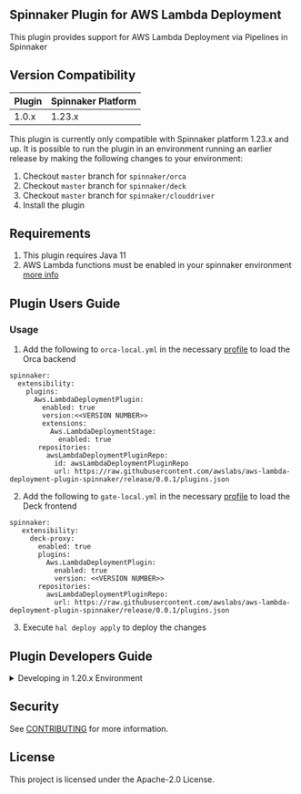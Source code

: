 ## Spinnaker Plugin for AWS Lambda Deployment

This plugin provides support for AWS Lambda Deployment via Pipelines in Spinnaker

## Version Compatibility
| Plugin  | Spinnaker Platform |
|:----------- | :--------- |
| 1.0.x  |  1.23.x |

This plugin is currently only compatible with Spinnaker platform 1.23.x and up. It is possible to run the plugin in an environment running an earlier release by making the following changes to your environment:
1. Checkout `master` branch for `spinnaker/orca`
2. Checkout `master` branch for `spinnaker/deck`
3. Checkout `master` branch for `spinnaker/clouddriver`
4. Install the plugin

## Requirements
1. This plugin requires Java 11
2. AWS Lambda functions must be enabled in your spinnaker environment [more info](https://aws.amazon.com/blogs/opensource/how-to-integrate-aws-lambda-with-spinnaker/)
 
## Plugin Users Guide

### Usage
1. Add the following to `orca-local.yml` in the necessary [profile](https://spinnaker.io/reference/halyard/custom/#custom-profiles) to load the Orca backend
```
spinnaker:
  extensibility:
    plugins:
      Aws.LambdaDeploymentPlugin:
        enabled: true
        version:<<VERSION NUMBER>> 
        extensions:
          Aws.LambdaDeploymentStage:
            enabled: true
       repositories:
         awsLambdaDeploymentPluginRepo:
           id: awsLambdaDeploymentPluginRepo
           url: https://raw.githubusercontent.com/awslabs/aws-lambda-deployment-plugin-spinnaker/release/0.0.1/plugins.json
```
2. Add the following to `gate-local.yml` in the necessary [profile](https://spinnaker.io/reference/halyard/custom/#custom-profiles) to load the Deck frontend
```
spinnaker:
   extensibility:
     deck-proxy:
       enabled: true
       plugins:
         Aws.LambdaDeploymentPlugin:
           enabled: true
           version: <<VERSION NUMBER>>
       repositories:
         awsLambdaDeploymentPluginRepo:
           url: https://raw.githubusercontent.com/awslabs/aws-lambda-deployment-plugin-spinnaker/release/0.0.1/plugins.json 
```
3. Execute `hal deploy apply` to deploy the changes


## Plugin Developers Guide

<details>
  <summary> Developing in 1.20.x Environment </summary>

### Overview

There are 2 main components to this plugin.   

* Orca (in the directory `aws-lambda-deployment-orca`) 
* Deck (in the directory `aws-lambda-deployment-deck`)

The development process involves the following high level steps:

1. Get orca and deck running on your development machine.
2. Get other services running elsewhere (typically on another EC2 instance or a kubernetes cluster)
3. Ensure your spinnaker instance is running fine - using your own local deck and orca instance.
2. Clone this repo and build the plugin
3. Configure your local deck to use your plugin.
4. Configure your local orca to load and use your plugin. 
5. Restart deck and orca, load the UI and make sure plugin is available.


Steps 1, 2 and 3 are best covered in the spinnaker documentation.

eg.
 
* [Test a Pipeline Stage Plugin](https://spinnaker.io/guides/developer/plugin-creators/deck-plugin)
* [Plugin Creators Overview](https://spinnaker.io/guides/developer/plugin-creators/overview/)

### Build

* `cd` to the root of the repository
* Build the plugin:

```./gradlew releaseBundle```

This should create the following files :

* `lambda-deployment-orca/build/aws-lambda-deployment-plugin-orca.plugin-ref`
*  `lambda-deployment-deck/build/dist/index.js`

Verify the above files have been created at the end of the gradle command above.


### Updating Orca

* Create a plugins directory in your orca project
* Copy the plugin-ref file from the build above to the plugins directory
* Create a orca-local.yml file in ~/.spinnaker/ with the following contents:

```
spinnaker:
   extensibility:
     plugins:
       Aws.LambdaDeploymentPlugin:
         enabled: true
         version: 1.0.1
         extensions:
           Aws.LambdaDeploymentStage:
             enabled: true
             config:
               defaultMaxWaitTime: 20
```

* Restart Orca (from your IntelliJ IDE)

### Updating Deck 

* Update the deck/plugin-manifest.json with the plugin information.

```
 [
     {
         "id": "Aws.LambdaDeploymentPlugin",
         "url": "./plugins/index.js",
         "version": "1.1.14"
     }
 ]
```

* Create a deck/plugins directory 
* Symlink `lambda-deployment-deck/build/dist/index.js` to deck/plugins/index.js like so:

```
cd <deck_root_dir>
ln -s <full_path_to_this_plugin>/lambda-deployment-deck/build/dist/index.js plugins/index.js
```

### Restart Deck

* Use this command:

`yarn run`

### Restart Orca

* Load your Orca project in the IDE and restart from there. Details here:
* [How to run Orca in IntelliJ](https://spinnaker.io/guides/developer/plugin-creators/deck-plugin/#run-orca-in-intellij)

### Verification

Load your deck UI typically `http://localhost:9000` and make sure your stage is available.   
The stage will typically show up with the name `AWS Lambda Deployment`

</details>

## Security

See [CONTRIBUTING](CONTRIBUTING.md#security-issue-notifications) for more information.

## License

This project is licensed under the Apache-2.0 License.



